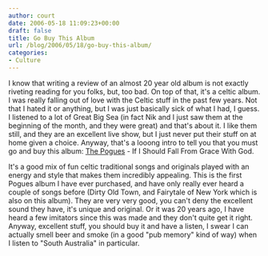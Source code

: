 ```yaml
---
author: court
date: 2006-05-18 11:09:23+00:00
draft: false
title: Go Buy This Album
url: /blog/2006/05/18/go-buy-this-album/
categories:
- Culture
---
```


I know that writing a review of an almost 20 year old album is not exactly riveting reading for you folks, but, too bad.  On top of that, it's a celtic album.  I was really falling out of love with the Celtic stuff in the past few years.  Not that I hated it or anything, but I was just basically sick of what I had, I guess.  I listened to a lot of Great Big Sea (in fact Nik and I just saw them at the beginning of the month, and they were great) and that's about it.  I like them still, and they are an excellent live show, but I just never put their stuff on at home given a choice.  Anyway, that's a looong intro to tell you that you must go and buy this album:  [The Pogues](http://www.pogues.com/) - If I Should Fall From Grace With God.

It's a good mix of fun celtic traditional songs and originals played with an energy and style that makes them incredibly appealing.  This is the first Pogues album I have ever purchased, and have only really ever heard a couple of songs before (Dirty Old Town, and Fairytale of New York which is also on this album).  They are very very good, you can't deny the excellent sound they have, it's unique and original.  Or it was 20 years ago, I have heard a few imitators since this was made and they don't quite get it right.  Anyway, excellent stuff, you should buy it and have a listen, I swear I can actually smell beer and smoke (in a good "pub memory" kind of way) when I listen to "South Australia" in particular.
